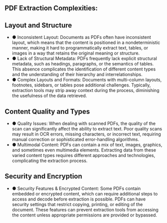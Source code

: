## PDF Extraction Complexities:

## Layout and Structure

- ● Inconsistent Layout: Documents as PDFs often have inconsistent layout, which means that the content is positioned in a nondeterministic manner, making it hard to programmatically extract text, tables, or images in a way that retains the original meaning or structure.
- ● Lack of Structural Metadata: PDFs frequently lack explicit structural metadata, such as headings, paragraphs, or the semantics of tables. This absence complicates the identification of different content types and the understanding of their hierarchy and interrelationships.
- ● Complex Layouts and Formats: Documents with multi-column layouts, footnotes, sidebars, or tables pose additional challenges. Typically, extraction tools may strip away context during the process, diminishing the usefulness of the data retrieved.

## Content Quality and Types

- ● Quality Issues: When dealing with scanned PDFs, the quality of the scan can significantly affect the ability to extract text. Poor quality scans may result in OCR errors, missing characters, or incorrect text, requiring manual correction or sophisticated error-handling algorithms.
- ● Multimodal Content: PDFs can contain a mix of text, images, graphics, and sometimes even multimedia elements. Extracting data from these varied content types requires different approaches and technologies, complicating the extraction process.

## Security and Encryption

- ● Security Features &amp; Encrypted Content: Some PDFs contain embedded or encrypted content, which can require additional steps to access and decode before extraction is possible. PDFs can have security settings that restrict copying, printing, or editing of the document. These features can prevent extraction tools from accessing the content unless appropriate permissions are provided or bypassed.